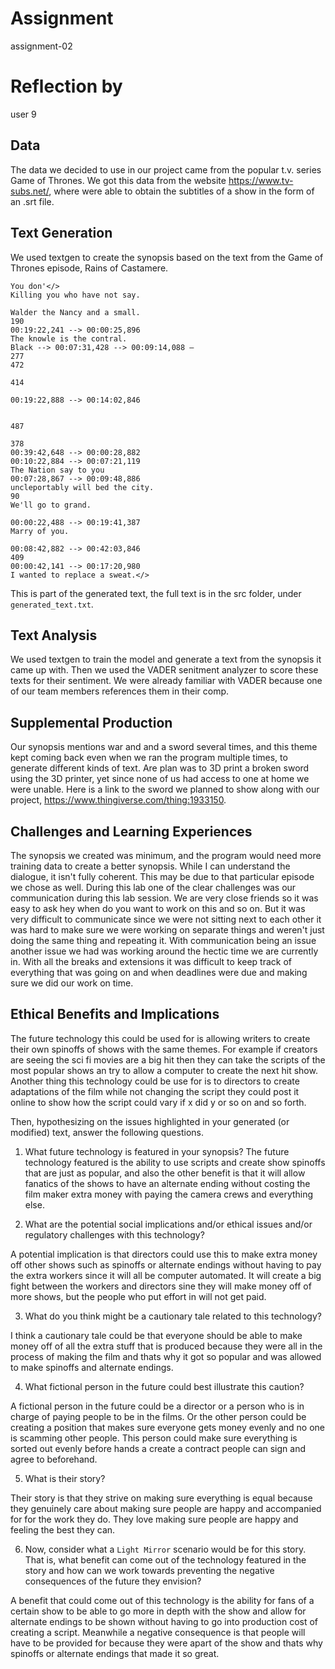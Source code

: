 # Assignment

assignment-02

# Reflection by

user 9

## Data

The data we decided to use in our project came from the popular t.v. series Game of Thrones. We got this data from the website https://www.tv-subs.net/, where were able to obtain the subtitles of a show in the form of an .srt file.

## Text Generation

We used textgen to create the synopsis based on the text from the Game of Thrones episode, Rains of Castamere.

```
You don'</>
Killing you who have not say.

Walder the Nancy and a small.
190
00:19:22,241 --> 00:00:25,896
The knowle is the contral.
Black --> 00:07:31,428 --> 00:09:14,088 —
277
472

414

00:19:22,888 --> 00:14:02,846


487

378
00:39:42,648 --> 00:00:28,882
00:10:22,884 --> 00:07:21,119
The Nation say to you
00:07:28,867 --> 00:09:48,886
uncleportably will bed the city.
90
We'll go to grand.

00:00:22,488 --> 00:19:41,387
Marry of you.

00:08:42,882 --> 00:42:03,846
409
00:00:42,141 --> 00:17:20,980
I wanted to replace a sweat.</>
```
This is part of the generated text, the full text is in the src folder, under ```generated_text.txt```.

## Text Analysis
We used textgen to train the model and generate a text from the synopsis it came up with. Then we used the VADER senitment analyzer to score these texts for their sentiment. We were already familiar with VADER because one of our team members references them in their comp.

## Supplemental Production

Our synopsis mentions war and and a sword several times, and this theme kept coming back even when we ran the program multiple times, to generate different kinds of text. Are plan was to 3D print a broken sword using the 3D printer, yet since none of us had access to one at home we were unable. Here is a link to the sword we planned to show along with our project, https://www.thingiverse.com/thing:1933150.

## Challenges and Learning Experiences

The synopsis we created was minimum, and the program would need more training data to create a better synopsis. While I can understand the dialogue, it isn't fully coherent. This may be due to that particular episode we chose as well.
During this lab one of the clear challenges was our communication during this lab session. We are very close friends so it was easy to ask hey when do you want to work on this and so on. But it was very difficult to communicate since we were not sitting next to each other it was hard to make sure we were working on separate things and weren't just doing the same thing and repeating it. With communication being an issue another issue we had was working around the hectic time we are currently in. With all the breaks and extensions it was difficult to keep track of everything that was going on and when deadlines were due and making sure we did our work on time.

## Ethical Benefits and Implications

The future technology this could be used for is allowing writers to create their own spinoffs of shows with the same themes. For example if creators are seeing the sci fi movies are a big hit then they can take the scripts of the most popular shows an try to allow a computer to create the next hit show. Another thing this technology could be use for is to directors to create adaptations of the film while not changing the script they could post it online to show how the script could vary if x did y or so on and so forth.

Then, hypothesizing on the issues highlighted in your generated (or modified) text, answer the following questions.

1. What future technology is featured in your synopsis?
The future technology featured is the ability to use scripts and create show spinoffs that are just as popular, and also the other benefit is that it will allow fanatics of the shows to have an alternate ending without costing the film maker extra money with paying the camera crews and everything else.

2. What are the potential social implications and/or ethical issues and/or regulatory challenges with this technology?

A potential implication is that directors could use this to make extra money off other shows such as spinoffs or alternate endings without having to pay the extra workers since it will all be computer automated. It will create a big fight between the workers and directors sine they will make money off of more shows, but the people who put effort in will not get paid.

3. What do you think might be a cautionary tale related to this technology?

I think a cautionary tale could be that everyone should be able to make money off of all the extra stuff that is produced because they were all in the process of making the film and thats why it got so popular and was allowed to make spinoffs and alternate endings.

4. What fictional person in the future could best illustrate this caution?

A fictional person in the future could be a director or a person who is in charge of paying people to be in the films. Or the other person could be creating a position that makes sure everyone gets money evenly and no one is scamming other people. This person could make sure everything is sorted out evenly before hands a create a contract people can sign and agree to beforehand.

5. What is their story?

Their story is that they strive on making sure everything is equal because they genuinely care about making sure people are happy and accompanied for for the work they do. They love making sure people are happy and feeling the best they can.

6. Now, consider what a ```Light Mirror``` scenario would be for this story. That is, what benefit can come out of the  technology featured in the story and how can we work towards preventing the negative consequences of the future they envision?

A benefit that could come out of this technology is the ability for fans of a certain show to be able to go more in depth with the show and allow for alternate endings to be shown without having to go into production cost of creating a script. Meanwhile a negative consequence is that people will have to be provided for because they were apart of the show and thats why spinoffs or alternate endings that made it so great.
